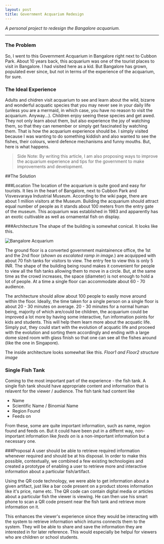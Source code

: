 ```yaml
---
layout: post
title: Government Acquarium Redesign
---
```


*A personal project to redesign the Bangalore acquarium.*

-----

### The Problem
So, I went to this Government Acquarium in Bangalore right next to Cubbon Park. About 10 years back, this acquarium was one of the tourist places to visit in Bangalore. I had visited here as a kid. But Bangalore has grown, populated ever since, but not in terms of the experience of the acquarium, for sure. 

### The Ideal Experience
Adults and chidren visit acquarium to see and learn about the wild, bizarre and wonderful acquatic species that you may never see in your daily life (unless you are a mermaid, in which case, you have no reason to visit the acquarium. Anyway...). Children enjoy seeing these species and get awed. They not only learn about them, but also experience the joy of watching them, so that they can remember or simply get fascinated by watching them. That is how the acquarium experience should be. I simply visited because I was wanting to do something kiddish and also wanted to see the fishes, their colours, wierd defence mechanisms and funny mouths. But, here is what happens.

> Side Note: By writing this article, I am also proposing ways to improve the acquarium experience and tips for the government to make improvements and development.

##The Solution

###Location
The location of the acquarium is quite good and easy for tourists. It lies in the heart of Bangalore, next to Cubbon Park and Visvesvaraya Industrial Museum. According to the wiki page, there are about 1 million visitors at the Museum. Building the acquarium should attract equal number of people as it stands about 100 meters from the entry gate of the museum. This acquarium was established in 1983 and apparently has an exotic cultivable as well as ornamental fish on display. 

###Architecture
The shape of the building is somewhat conical. It looks like this.

![Bangalore Acquarium](http://admirableindia.com/wp-content/images/karnataka/DSCN0807.jpg)

The ground floor is a converted government maintainence office, the 1st and the 2nd floor (*shown as escalated ramp in image.*) are acquipped with about 70 fish tanks for visitors to view. The entry fee to view this is only 5 INR. The shape of the building being round makes it convenient for people to view all the fish tanks allowing them to move in a circle. But, at the same time as the crowd increases, the space (diameter) is not enough to hold a lot of people. At a time a single floor can accommodate about 60 - 70 audience.

The architecture should allow about 100 people to easily move around within the floor. Ideally, the time taken for a single person on a single floor is about 20 - 30 minutes on average. 20 - 30 minutes for a normal human being, majority of which are/could be children, the acquarium could be improved a lot more by having some interactive, fun information points for kids and students. This will help them learn more about the acquatic life. Simply put, they could start with the evolution of acquatic life and proceed with the evolution and sorting them accordingly and ending with a large dome sized room with glass finish so that one can see all the fishes around (like the one in Singapore).

The inside architecture looks somewhat like this.
_Floor1 and Floor2 structure image_

### Single Fish Tank
Coming to the most important part of the experience - the fish tank. A single fish tank should have appropriate content and information that is relavent for the viewer / audience. The fish tank had content like

- Name
- Scientific Name / Binomial Name
- Region Found
- Feeds on

From these, some are quite important information, such as name, region found and feeds on. But it could have been put in a differnt way, non-important information like *feeds on* is a non-important information but a necessary one.

###Proposal
A user should be able to retrieve required information whenever required and should be at his disposal. In order to make this possible, contextually, we combined a few existing technologies and created a prototype of enabling a user to retrieve more and interactive information about a particular fish/artifact.

Using the QR code technology, we were able to get information about a given artifact, just like a bar code present on a product stores information like it's price, name etc. The QR code can contain digital media or articles about a particular fish the viewer is viewing. He can then use his smart phone to scan a QR code present near the fish tank and retrieve more information on it.

This enhances the viewer's experience since they would be interacting with the system to retrieve information which inturns connects them to the system. They will be able to share and save the information they are interested in for later reference. This would especially be helpul for viewers who are children or school students.
